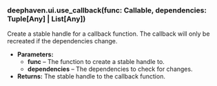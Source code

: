 ### deephaven.ui.use_callback(func: Callable, dependencies: Tuple[Any] | List[Any])

Create a stable handle for a callback function. The callback will only be recreated if the dependencies change.

* **Parameters:**
  * **func** – The function to create a stable handle to.
  * **dependencies** – The dependencies to check for changes.
* **Returns:**
  The stable handle to the callback function.
